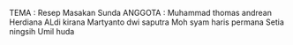 TEMA    : Resep Masakan Sunda
ANGGOTA :
Muhammad thomas andrean
Herdiana
ALdi kirana
Martyanto dwi saputra
Moh syam haris permana
Setia ningsih
Umil huda
